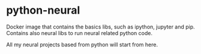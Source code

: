# python-neural

Docker image that contains the basics libs, such as ipython, jupyter and pip.
Contains also neural libs to run neural related python code.

All my neural projects based from python will start from here.
